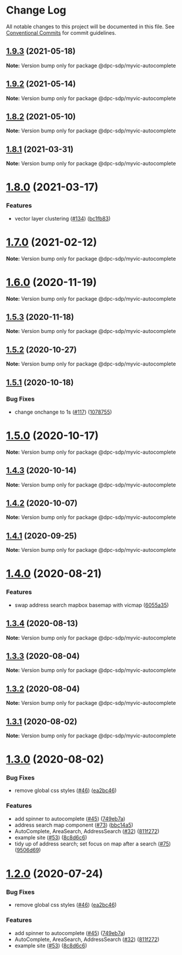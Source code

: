 # Change Log

All notable changes to this project will be documented in this file.
See [Conventional Commits](https://conventionalcommits.org) for commit guidelines.

## [1.9.3](https://github.com/dpc-sdp/myvictoria-vic-gov-au/tree/master/packages/AutoComplete/compare/v1.9.2...v1.9.3) (2021-05-18)

**Note:** Version bump only for package @dpc-sdp/myvic-autocomplete






## [1.9.2](https://github.com/dpc-sdp/myvictoria-vic-gov-au/tree/master/packages/AutoComplete/compare/v1.9.0...v1.9.2) (2021-05-14)

**Note:** Version bump only for package @dpc-sdp/myvic-autocomplete






## [1.8.2](https://github.com/dpc-sdp/myvictoria-vic-gov-au/tree/master/packages/AutoComplete/compare/v1.8.1...v1.8.2) (2021-05-10)

**Note:** Version bump only for package @dpc-sdp/myvic-autocomplete






## [1.8.1](https://github.com/dpc-sdp/myvictoria-vic-gov-au/tree/master/packages/AutoComplete/compare/v1.8.0...v1.8.1) (2021-03-31)

**Note:** Version bump only for package @dpc-sdp/myvic-autocomplete





# [1.8.0](https://github.com/dpc-sdp/myvictoria-vic-gov-au/tree/master/packages/AutoComplete/compare/v1.7.0...v1.8.0) (2021-03-17)


### Features

* vector layer clustering ([#134](https://github.com/dpc-sdp/myvictoria-vic-gov-au/tree/master/packages/AutoComplete/issues/134)) ([bc1fb83](https://github.com/dpc-sdp/myvictoria-vic-gov-au/tree/master/packages/AutoComplete/commit/bc1fb8335f5e1c28c3c0f2e88fddd7ec4a348700))






# [1.7.0](https://github.com/dpc-sdp/myvictoria-vic-gov-au/tree/master/packages/AutoComplete/compare/v1.6.1...v1.7.0) (2021-02-12)

**Note:** Version bump only for package @dpc-sdp/myvic-autocomplete





# [1.6.0](https://github.com/dpc-sdp/myvictoria-vic-gov-au/tree/master/packages/AutoComplete/compare/v1.5.3...v1.6.0) (2020-11-19)

**Note:** Version bump only for package @dpc-sdp/myvic-autocomplete





## [1.5.3](https://github.com/dpc-sdp/myvictoria-vic-gov-au/tree/master/packages/AutoComplete/compare/v1.5.1...v1.5.3) (2020-11-18)

**Note:** Version bump only for package @dpc-sdp/myvic-autocomplete





## [1.5.2](https://github.com/dpc-sdp/myvictoria-vic-gov-au/tree/master/packages/AutoComplete/compare/v1.5.1...v1.5.2) (2020-10-27)

**Note:** Version bump only for package @dpc-sdp/myvic-autocomplete





## [1.5.1](https://github.com/dpc-sdp/myvictoria-vic-gov-au/tree/master/packages/AutoComplete/compare/v1.5.0...v1.5.1) (2020-10-18)


### Bug Fixes

* change onchange to 1s ([#117](https://github.com/dpc-sdp/myvictoria-vic-gov-au/tree/master/packages/AutoComplete/issues/117)) ([1078755](https://github.com/dpc-sdp/myvictoria-vic-gov-au/tree/master/packages/AutoComplete/commit/107875541e3f55b71a491824188c907b1d0005b6))





# [1.5.0](https://github.com/dpc-sdp/myvictoria-vic-gov-au/tree/master/packages/AutoComplete/compare/v1.4.2...v1.5.0) (2020-10-17)

**Note:** Version bump only for package @dpc-sdp/myvic-autocomplete





## [1.4.3](https://github.com/dpc-sdp/myvictoria-vic-gov-au/tree/master/packages/AutoComplete/compare/v1.4.2...v1.4.3) (2020-10-14)

**Note:** Version bump only for package @dpc-sdp/myvic-autocomplete





## [1.4.2](https://github.com/dpc-sdp/myvictoria-vic-gov-au/tree/master/packages/AutoComplete/compare/v1.4.0...v1.4.2) (2020-10-07)

**Note:** Version bump only for package @dpc-sdp/myvic-autocomplete





## [1.4.1](https://github.com/dpc-sdp/myvictoria-vic-gov-au/tree/master/packages/AutoComplete/compare/v1.4.0...v1.4.1) (2020-09-25)

**Note:** Version bump only for package @dpc-sdp/myvic-autocomplete






# [1.4.0](https://github.com/dpc-sdp/myvictoria-vic-gov-au/tree/master/packages/AutoComplete/compare/v1.3.4...v1.4.0) (2020-08-21)


### Features

* swap address search mapbox basemap with vicmap ([6055a35](https://github.com/dpc-sdp/myvictoria-vic-gov-au/tree/master/packages/AutoComplete/commit/6055a35b5dd467f0a238d0024ed093dfc00cafa9))






## [1.3.4](https://github.com/dpc-sdp/myvictoria-vic-gov-au/tree/master/packages/AutoComplete/compare/v1.3.3...v1.3.4) (2020-08-13)

**Note:** Version bump only for package @dpc-sdp/myvic-autocomplete






## [1.3.3](https://github.com/dpc-sdp/myvictoria-vic-gov-au/tree/master/packages/AutoComplete/compare/v1.3.2...v1.3.3) (2020-08-04)

**Note:** Version bump only for package @dpc-sdp/myvic-autocomplete





## [1.3.2](https://github.com/dpc-sdp/myvictoria-vic-gov-au/tree/master/packages/AutoComplete/compare/v1.3.1...v1.3.2) (2020-08-04)

**Note:** Version bump only for package @dpc-sdp/myvic-autocomplete





## [1.3.1](https://github.com/dpc-sdp/myvictoria-vic-gov-au/tree/master/packages/AutoComplete/compare/v1.3.0...v1.3.1) (2020-08-02)

**Note:** Version bump only for package @dpc-sdp/myvic-autocomplete





# [1.3.0](https://github.com/dpc-sdp/myvictoria-vic-gov-au/tree/master/packages/AutoComplete/compare/v1.1.3...v1.3.0) (2020-08-02)


### Bug Fixes

* remove global css styles ([#46](https://github.com/dpc-sdp/myvictoria-vic-gov-au/tree/master/packages/AutoComplete/issues/46)) ([ea2bc46](https://github.com/dpc-sdp/myvictoria-vic-gov-au/tree/master/packages/AutoComplete/commit/ea2bc4669ba6218b4e831736c9d6a03d6cbd4298))


### Features

* add spinner to autocomplete ([#45](https://github.com/dpc-sdp/myvictoria-vic-gov-au/tree/master/packages/AutoComplete/issues/45)) ([749eb7a](https://github.com/dpc-sdp/myvictoria-vic-gov-au/tree/master/packages/AutoComplete/commit/749eb7a3a17afbd86f76ab2f6c85b3ad4ce8cd1d))
* address search map component ([#73](https://github.com/dpc-sdp/myvictoria-vic-gov-au/tree/master/packages/AutoComplete/issues/73)) ([bbc14a5](https://github.com/dpc-sdp/myvictoria-vic-gov-au/tree/master/packages/AutoComplete/commit/bbc14a5b569cf8e7b2b4c1c606ba3125529189fb))
* AutoComplete, AreaSearch, AddressSearch ([#32](https://github.com/dpc-sdp/myvictoria-vic-gov-au/tree/master/packages/AutoComplete/issues/32)) ([811f272](https://github.com/dpc-sdp/myvictoria-vic-gov-au/tree/master/packages/AutoComplete/commit/811f272cdd271188b12a575a5ceca3fd96953116))
* example site ([#53](https://github.com/dpc-sdp/myvictoria-vic-gov-au/tree/master/packages/AutoComplete/issues/53)) ([8c8d6c6](https://github.com/dpc-sdp/myvictoria-vic-gov-au/tree/master/packages/AutoComplete/commit/8c8d6c6e56b8772cdacc303d689358fe74ee791d))
* tidy up of address search; set focus on map after a search ([#75](https://github.com/dpc-sdp/myvictoria-vic-gov-au/tree/master/packages/AutoComplete/issues/75)) ([9506d69](https://github.com/dpc-sdp/myvictoria-vic-gov-au/tree/master/packages/AutoComplete/commit/9506d6948f7d620fe45f01fcf5da7a7ef9e935c3))





# [1.2.0](https://github.com/dpc-sdp/myvictoria-vic-gov-au/tree/master/packages/AutoComplete/compare/v1.1.3...v1.2.0) (2020-07-24)


### Bug Fixes

* remove global css styles ([#46](https://github.com/dpc-sdp/myvictoria-vic-gov-au/tree/master/packages/AutoComplete/issues/46)) ([ea2bc46](https://github.com/dpc-sdp/myvictoria-vic-gov-au/tree/master/packages/AutoComplete/commit/ea2bc4669ba6218b4e831736c9d6a03d6cbd4298))


### Features

* add spinner to autocomplete ([#45](https://github.com/dpc-sdp/myvictoria-vic-gov-au/tree/master/packages/AutoComplete/issues/45)) ([749eb7a](https://github.com/dpc-sdp/myvictoria-vic-gov-au/tree/master/packages/AutoComplete/commit/749eb7a3a17afbd86f76ab2f6c85b3ad4ce8cd1d))
* AutoComplete, AreaSearch, AddressSearch ([#32](https://github.com/dpc-sdp/myvictoria-vic-gov-au/tree/master/packages/AutoComplete/issues/32)) ([811f272](https://github.com/dpc-sdp/myvictoria-vic-gov-au/tree/master/packages/AutoComplete/commit/811f272cdd271188b12a575a5ceca3fd96953116))
* example site ([#53](https://github.com/dpc-sdp/myvictoria-vic-gov-au/tree/master/packages/AutoComplete/issues/53)) ([8c8d6c6](https://github.com/dpc-sdp/myvictoria-vic-gov-au/tree/master/packages/AutoComplete/commit/8c8d6c6e56b8772cdacc303d689358fe74ee791d))

